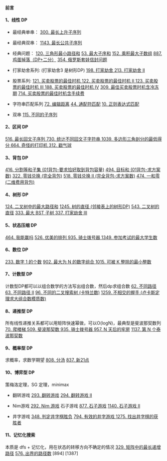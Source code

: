 
#### 前言

#### 1、线性 DP
- 最经典单串：
[300. 最长上升子序列](https://leetcode-cn.com/problems/longest-increasing-subsequence/)

- 最经典双串：
[1143. 最长公共子序列](https://leetcode-cn.com/problems/longest-common-subsequence)

- 经典问题：
[120. 三角形最小路径和](https://leetcode-cn.com/problems/triangle)
[53. 最大子序和](https://leetcode-cn.com/problems/maximum-subarray)
[152. 乘积最大子数组](https://leetcode-cn.com/problems/maximum-product-subarray)
[887. 鸡蛋掉落（DP+二分）](https://leetcode-cn.com/problems/super-egg-drop) 
[354. 俄罗斯套娃信封问题](https://leetcode-cn.com/problems/russian-doll-envelopes)

- 打家劫舍系列: (打家劫舍3 是树形DP)
[198. 打家劫舍 ](https://leetcode-cn.com/problems/house-robber)
[213. 打家劫舍 II](https://leetcode-cn.com/problems/house-robber-ii)

- 股票系列:
[121. 买卖股票的最佳时机 ](https://leetcode-cn.com/problems/best-time-to-buy-and-sell-stock)
[122. 买卖股票的最佳时机 II ](https://leetcode-cn.com/problems/best-time-to-buy-and-sell-stock-ii)
[123. 买卖股票的最佳时机 III ](https://leetcode-cn.com/problems/best-time-to-buy-and-sell-stock-iii)
[188. 买卖股票的最佳时机 IV](https://leetcode-cn.com/problems/best-time-to-buy-and-sell-stock-iv)
[309. 最佳买卖股票时机含冷冻期](https://leetcode-cn.com/problems/best-time-to-buy-and-sell-stock-with-cooldown)
[714. 买卖股票的最佳时机含手续费](https://leetcode-cn.com/problems/best-time-to-buy-and-sell-stock-with-transaction-fee)

- 字符串匹配系列
[72. 编辑距离](https://leetcode-cn.com/problems/edit-distance)
[44. 通配符匹配](https://leetcode-cn.com/problems/wildcard-matching)
[10. 正则表达式匹配](https://leetcode-cn.com/problems/regular-expression-matching)

- 双串
[115. 不同的子序列](https://leetcode-cn.com/problems/distinct-subsequences/)  

#### 2、区间 DP
[516. 最长回文子序列 ](https://leetcode-cn.com/problems/longest-palindromic-subsequence)
[730. 统计不同回文子字符串 ](https://leetcode-cn.com/problems/count-different-palindromic-subsequences)
[1039. 多边形三角剖分的最低得分 ](https://leetcode-cn.com/problems/minimum-score-triangulation-of-polygon)
[664. 奇怪的打印机 ](https://leetcode-cn.com/problems/strange-printer)
[312. 戳气球](https://leetcode-cn.com/problems/burst-balloons)

#### 3、背包 DP
[416. 分割等和子集 (01背包-要求恰好取到背包容量)](https://leetcode-cn.com/problems/partition-equal-subset-sum)
[494. 目标和 (01背包-求方案数)](https://leetcode-cn.com/problems/target-sum)
[322. 零钱兑换 (完全背包)](https://leetcode-cn.com/problems/coin-change)
[518. 零钱兑换 II (完全背包-求方案数)](https://leetcode-cn.com/problems/coin-change-2)
[474. 一和零 (二维费用背包)](https://leetcode-cn.com/problems/ones-and-zeroes)

#### 4、树形 DP
[124. 二叉树中的最大路径和](https://leetcode-cn.com/problems/binary-tree-maximum-path-sum)
[1245. 树的直径 (邻接表上的树形DP)](https://leetcode-cn.com/problems/tree-diameter)
[543. 二叉树的直径](https://leetcode-cn.com/problems/diameter-of-binary-tree)
[333. 最大 BST 子树 ](https://leetcode-cn.com/problems/largest-bst-subtree)
[337. 打家劫舍 III](https://leetcode-cn.com/problems/house-robber-iii)

#### 5、状态压缩 DP
[464. 我能赢吗](https://leetcode-cn.com/problems/can-i-win)
[526. 优美的排列 ](https://leetcode-cn.com/problems/beautiful-arrangement)
[935. 骑士拨号器 ](https://leetcode-cn.com/problems/knight-dialer)
[1349. 参加考试的最大学生数](https://leetcode-cn.com/problems/maximum-students-taking-exam)

#### 6、数位 DP
[233. 数字 1 的个数](https://leetcode-cn.com/problems/number-of-digit-one)
[902. 最大为 N 的数字组合 ](https://leetcode-cn.com/problems/numbers-at-most-n-given-digit-set)
[1015. 可被 K 整除的最小整数](https://leetcode-cn.com/problems/smallest-integer-divisible-by-k)

#### 7、计数型 DP
计数型DP都可以以组合数学的方法写出组合数，然后dp求组合数
[62. 不同路径](https://leetcode-cn.com/problems/unique-paths)
[63. 不同路径 II](https://leetcode-cn.com/problems/unique-paths-ii)
[96. 不同的二叉搜索树 (卡特兰数)](https://leetcode-cn.com/problems/unique-binary-search-trees)
[1259. 不相交的握手 (卢卡斯定理求大组合数模质数)](https://leetcode-cn.com/problems/handshakes-that-dont-cross)

#### 8、递推型 DP
所有线性递推关系都可以用矩阵快速幂做，可以O(logN)，最典型是斐波那契数列
[70. 爬楼梯 ](https://leetcode-cn.com/problems/climbing-stairs)
[509. 斐波那契数 ](https://leetcode-cn.com/problems/fibonacci-number)
[935. 骑士拨号器 ](https://leetcode-cn.com/problems/knight-dialer)
[957. N 天后的牢房](https://leetcode-cn.com/problems/prison-cells-after-n-days)
[1137. 第 N 个泰波那契数](https://leetcode-cn.com/problems/n-th-tribonacci-number)

#### 9、概率型 DP
求概率，求数学期望
[808. 分汤](https://leetcode-cn.com/problems/soup-servings)
[837. 新21点](https://leetcode-cn.com/problems/new-21-game)

#### 10、博弈型 DP
策梅洛定理，SG 定理，minimax

- 翻转游戏
[293. 翻转游戏](https://leetcode-cn.com/problems/flip-game)
[294. 翻转游戏 II](https://leetcode-cn.com/problems/flip-game-ii)

- Nim游戏
[292. Nim 游戏](https://leetcode-cn.com/problems/nim-game)
石子游戏
[877. 石子游戏](https://leetcode-cn.com/problems/stone-game)
[1140. 石子游戏 II](https://leetcode-cn.com/problems/stone-game-ii/)

- 井字游戏
[348. 判定井字棋胜负](https://leetcode-cn.com/problems/design-tic-tac-toe)
[794. 有效的井字游戏 ](https://leetcode-cn.com/problems/valid-tic-tac-toe-state)
[1275. 找出井字棋的获胜者](https://leetcode-cn.com/problems/find-winner-on-a-tic-tac-toe-game)

#### 11、记忆化搜索
本质是 dfs + 记忆化，用在状态的转移方向不确定的情况
[329. 矩阵中的最长递增路径](https://leetcode-cn.com/problems/longest-increasing-path-in-a-matrix)
[576. 出界的路径数](https://leetcode-cn.com/problems/out-of-boundary-paths)
[894]
[1387]
